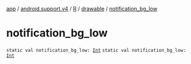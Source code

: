 [app](../../../index.md) / [android.support.v4](../../index.md) / [R](../index.md) / [drawable](index.md) / [notification_bg_low](.)

# notification_bg_low

`static val notification_bg_low: `[`Int`](https://kotlinlang.org/api/latest/jvm/stdlib/kotlin/-int/index.html)
`static val notification_bg_low: `[`Int`](https://kotlinlang.org/api/latest/jvm/stdlib/kotlin/-int/index.html)